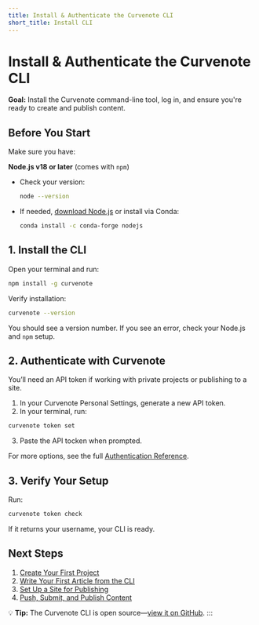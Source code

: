 ```yaml
---
title: Install & Authenticate the Curvenote CLI
short_title: Install CLI
---
```


# Install & Authenticate the Curvenote CLI


**Goal:** 
Install the Curvenote command-line tool, log in, and ensure you're ready to create and publish content.  


## Before You Start

Make sure you have:

**Node.js v18 or later** (comes with `npm`)
  - Check your version:
    ```bash
    node --version
    ```
  - If needed, [download Node.js](https://nodejs.org/) or install via Conda:
    ```bash
    conda install -c conda-forge nodejs
    ```

## 1. Install the CLI

Open your terminal and run:

```bash
npm install -g curvenote

```
Verify installation:
```bash
curvenote --version
```
You should see a version number. If you see an error, check your Node.js and `npm` setup.

## 2. Authenticate with Curvenote

You’ll need an API token if working with private projects or publishing to a site.

1. In your Curvenote Personal Settings, generate a new API token.
2. In your terminal, run:
```bash
curvenote token set
```
3. Paste the API tocken when prompted.

For more options, see the full [Authentication Reference](../cli/authentication.md).

## 3. Verify Your Setup
Run:
```bash
curvenote token check
```
If it returns your username, your CLI is ready.

## Next Steps

1. [Create Your First Project](create-project.md)  
2. [Write Your First Article from the CLI](create-article-cli.md)  
3. [Set Up a Site for Publishing](create-a-site.md)  
4. [Push, Submit, and Publish Content](push-submit-publish.md)

💡 **Tip:** The Curvenote CLI is open source—[view it on GitHub](https://github.com/curvenote/curvenote). 
:::
